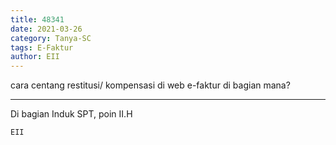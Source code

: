 ```yaml
---
title: 48341
date: 2021-03-26
category: Tanya-SC
tags: E-Faktur
author: EII
---
```


cara centang restitusi/ kompensasi di web e-faktur di bagian mana?

---

Di bagian Induk SPT, poin II.H

`EII`
